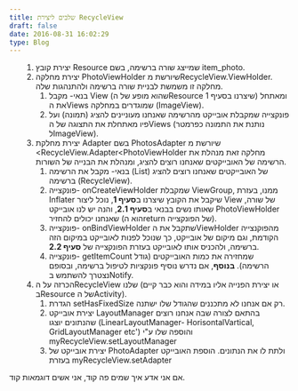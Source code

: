 ```yaml
---
title: שלבים ליצירת RecycleView
draft: false
date: 2016-08-31 16:02:29
type: Blog
---
```


<ol>
<ol>
<li>יצירת קובץ Resource שמייצג שורה ברשימה, בשם item_photo.</li>
<li>יצירת מחלקה PhotoViewHolder שיורשת מRecycleView.ViewHolder. מחלקה זו משמשת לבניית שורה ברשימה ולהתנהגות שלה.
<ol>
<li>בנאי- מקבל View (שהוא מופע של הResource שיצרנו בסעיף 1) ומאתחל את הViews שמוגדרים במחלקה (ImageView).</li>
<li>פונקצייה שמקבלת אובייקט מהרשימה שאנחנו מעוניינים להציג (תמונה) ועל פיו מאתחלת את התצוגה של הViews (נותנת את התמונה כפרמטר לImageView).</li>
</ol>
</li>
<li>יצירת מחלקת Adapter בשם PhotosAdapter שיורשת מ
&lt;RecycleView.Adapter&lt;PhotoViewHolder
מחלקה זאת מנהלת את הרשימה של האובייקטים שאנחנו רוצים להציג, ומנהלת את הבנייה של השורות.
<ol>
<li>בנאי- מקבל את הרשימה (List) של האובייקטים שאנחנו רוצים להציג ברשימה (RecycleView).</li>
<li>פונקצייה- onCreateViewHolder שמקבלת ViewGroup, ממנו, בעזרת Inflater שיקבל את הקובץ שיצרנו ב<strong>סעיף 1</strong>, נוכל ליצור View של שורה, שאותו נשים בבנאי ב<strong>סעיף 2.1</strong>, והנה יש לנו אובייקט PhotoViewHolder שאנחנו יכולים להחזיר (הוא הreturn של הפונקצייה).</li>
<li>פונקצייה- onBindViewHolder שתקבל את הViewHolder מהפוקנצייה הקודמת, וגם מיקום של אובייקט, כך שנוכל לפנות לאובייקט במיקום הזה ברשימה, ולהכניס אותו לאובייקט בעזרת הפונקצייה של <strong>סעיף 2.2</strong>.</li>
<li>פונקצייה- getItemCount שמחזירה את כמות האובייקטים (גודל הרשימה). <strong>בנוסף</strong>, אם נדרש נוסיף פונקציות לטיפול ברשימה, ובסופם נצטרך להשתמש בNotify.</li>
</ol>
</li>
<li>הכרזה על הRecycleView שלנו (או יצירת הפנייה אליו במידה והוא כבר קיים בResource של הActivity).
<ol>
<li>הגדרת setHasFixedSize רק אם אנחנו לא מתכננים שהגודל שלו ישתנה.</li>
<li>יצירת אובייקט LayoutManager בהתאם לצורה שבה אנחנו רוצים שהנתונים יוצגו (LinearLayoutManager- HorisontalVartical, GridLayoutManager etc') והוספה שלו ע"י myRecycleView.setLayoutManager</li>
<li>יצירת אובייקט של PhotoAdapter ולתת לו את הנתונים. הוספת האובייקט בעזרת myRecycleView.setAdapter</li>
</ol>
</li>
</ol>
</ol>

אם אני אדע איך שמים פה קוד, אני אשים דוגמאות קוד.
